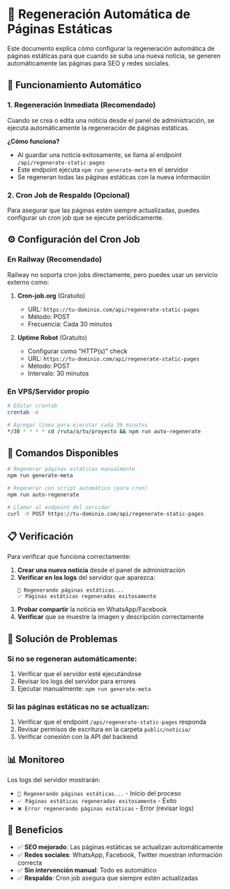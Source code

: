 # 🔄 Regeneración Automática de Páginas Estáticas

Este documento explica cómo configurar la regeneración automática de páginas estáticas para que cuando se suba una nueva noticia, se generen automáticamente las páginas para SEO y redes sociales.

## 🚀 Funcionamiento Automático

### 1. Regeneración Inmediata (Recomendado)
Cuando se crea o edita una noticia desde el panel de administración, se ejecuta automáticamente la regeneración de páginas estáticas.

**¿Cómo funciona?**
- Al guardar una noticia exitosamente, se llama al endpoint `/api/regenerate-static-pages`
- Este endpoint ejecuta `npm run generate-meta` en el servidor
- Se regeneran todas las páginas estáticas con la nueva información

### 2. Cron Job de Respaldo (Opcional)
Para asegurar que las páginas estén siempre actualizadas, puedes configurar un cron job que se ejecute periódicamente.

## ⚙️ Configuración del Cron Job

### En Railway (Recomendado)
Railway no soporta cron jobs directamente, pero puedes usar un servicio externo como:

1. **Cron-job.org** (Gratuito)
   - URL: `https://tu-dominio.com/api/regenerate-static-pages`
   - Método: POST
   - Frecuencia: Cada 30 minutos

2. **Uptime Robot** (Gratuito)
   - Configurar como "HTTP(s)" check
   - URL: `https://tu-dominio.com/api/regenerate-static-pages`
   - Método: POST
   - Intervalo: 30 minutos

### En VPS/Servidor propio
```bash
# Editar crontab
crontab -e

# Agregar línea para ejecutar cada 30 minutos
*/30 * * * * cd /ruta/a/tu/proyecto && npm run auto-regenerate
```

## 🔧 Comandos Disponibles

```bash
# Regenerar páginas estáticas manualmente
npm run generate-meta

# Regenerar con script automático (para cron)
npm run auto-regenerate

# Llamar al endpoint del servidor
curl -X POST https://tu-dominio.com/api/regenerate-static-pages
```

## 📋 Verificación

Para verificar que funciona correctamente:

1. **Crear una nueva noticia** desde el panel de administración
2. **Verificar en los logs** del servidor que aparezca:
   ```
   🔄 Regenerando páginas estáticas...
   ✅ Páginas estáticas regeneradas exitosamente
   ```
3. **Probar compartir** la noticia en WhatsApp/Facebook
4. **Verificar** que se muestre la imagen y descripción correctamente

## 🐛 Solución de Problemas

### Si no se regeneran automáticamente:
1. Verificar que el servidor esté ejecutándose
2. Revisar los logs del servidor para errores
3. Ejecutar manualmente: `npm run generate-meta`

### Si las páginas estáticas no se actualizan:
1. Verificar que el endpoint `/api/regenerate-static-pages` responda
2. Revisar permisos de escritura en la carpeta `public/noticia/`
3. Verificar conexión con la API del backend

## 📊 Monitoreo

Los logs del servidor mostrarán:
- `🔄 Regenerando páginas estáticas...` - Inicio del proceso
- `✅ Páginas estáticas regeneradas exitosamente` - Éxito
- `❌ Error regenerando páginas estáticas` - Error (revisar logs)

## 🎯 Beneficios

- ✅ **SEO mejorado**: Las páginas estáticas se actualizan automáticamente
- ✅ **Redes sociales**: WhatsApp, Facebook, Twitter muestran información correcta
- ✅ **Sin intervención manual**: Todo es automático
- ✅ **Respaldo**: Cron job asegura que siempre estén actualizadas

